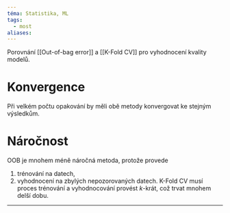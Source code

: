 ```yaml
---
téma: Statistika, ML
tags:
  - most
aliases:
---
```


Porovnání [[Out-of-bag error]] a [[K-Fold CV]] pro vyhodnocení kvality modelů.
# Konvergence
Při velkém počtu opakování by měli obě metody konvergovat ke stejným výsledkům.
# Náročnost
OOB je mnohem méně náročná metoda, protože provede
1) trénování na datech,
2) vyhodnocení na zbylých nepozorovaných datech.
K-Fold CV musí proces trénování a vyhodnocování provést $k$-krát, což trvat mnohem delší dobu.
- - -
